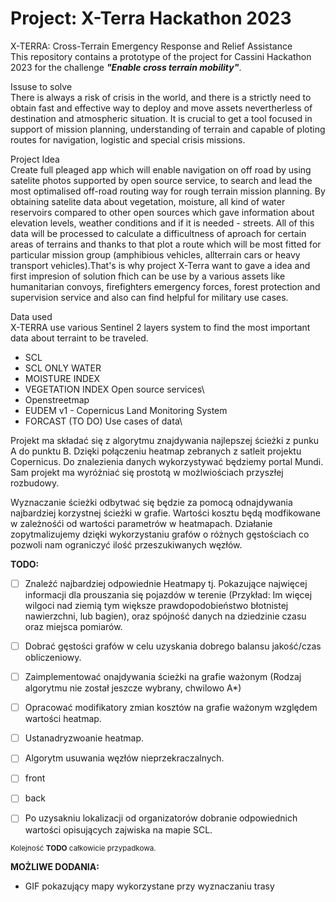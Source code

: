 # Project: X-Terra Hackathon 2023
X-TERRA: Cross-Terrain Emergency Response and Relief Assistance\
This repository contains a prototype of the project for Cassini Hackathon 2023 for the challenge ***"Enable cross terrain mobility"***.

Issuse to solve\
There is always a risk of crisis in the world, and there is a strictly need to obtain fast and effective way to deploy and move assets nevertherless of destination and atmospheric situation. It is crucial to get a tool focused in support of mission planning, understanding of terrain and capable of ploting routes for navigation, logistic and special crisis missions. 

Project Idea\
Create full pleaged app which will enable navigation on off road by using satelite photos supported by open source service, to search and lead the most optimalised off-road routing way for rough terrain mission planning. By obtaining satelite data about vegetation, moisture, all kind of water reservoirs compared to other open sources which gave information about elevation levels, weather conditions and if it is needed - streets. All of this data will be processed to calculate a difficultness of aproach for certain areas of terrains and thanks to that plot a route which will be most fitted for particular mission group (amphibious vehicles, allterrain cars or heavy transport vehicles).That's is why project X-Terra want to gave a idea and first impresion of solution fhich can be use by a various assets like humanitarian convoys, firefighters emergency forces, forest protection and supervision service and also can find helpful for military use cases.

Data used\
X-TERRA use various Sentinel 2 layers system to find the most important data about terraint to be traveled.
- SCL
- SCL ONLY WATER
- MOISTURE INDEX
- VEGETATION INDEX
Open source services\
- Openstreetmap
- EUDEM v1 - Copernicus Land Monitoring System
- FORCAST (TO DO)
Use cases of data\

Projekt ma składać się z algorytmu znajdywania najlepszej ścieżki z punku A do punktu B. Dzięki połączeniu heatmap zebranych z satleit projektu  Copernicus. Do znalezienia danych wykorzystywać będziemy portal Mundi. Sam projekt ma wyróżniać się prostotą w możlwiościach przyszłej rozbudowy. 

Wyznaczanie ścieżki odbytwać się będzie za pomocą odnajdywania najbardziej korzystnej ścieżki w grafie. Wartości kosztu będą modfikowane w zależnośći od wartości parametrów w heatmapach. Działanie zopytmalizujemy dzięki wykorzystaniu grafów o różnych gęstościach co pozwoli nam ograniczyć ilość przeszukiwanych węzłów.

**TODO:**
* [ ] Znaleźć najbardziej odpowiednie Heatmapy tj. Pokazujące najwięcej informacji dla prouszania się pojazdów w terenie (Przykład: Im więcej wilgoci nad ziemią tym większe prawdopodobieństwo błotnistej nawierzchni, lub bagien), oraz spójność danych na dziedzinie czasu oraz miejsca pomiarów.
* [ ] Dobrać gęstości grafów w celu uzyskania dobrego balansu jakość/czas obliczeniowy.
* [ ] Zaimplementować onajdywania ścieżki na grafie ważonym (Rodzaj algorytmu nie został jeszcze wybrany, chwilowo A*)
* [ ] Opracować modifikatory zmian kosztów na grafie ważonym względem wartości heatmap. 
* [ ] Ustanadryzwoanie heatmap.
* [ ] Algorytm usuwania węzłów nieprzekraczalnych.
* [ ] front
* [ ] back
* [ ] Po uzysakniu lokalizacji od organizatorów dobranie odpowiednich wartości opisujących zajwiska na mapie SCL.


<sub> Kolejność **TODO** całkowicie przypadkowa. </sub>


**MOŻLIWE DODANIA:**
* GIF pokazujący mapy wykorzystane przy wyznaczaniu trasy
